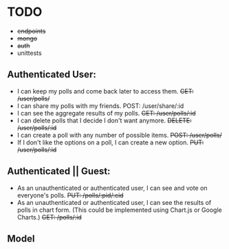# TODO
* ~~endpoints~~
* ~~mongo~~
* ~~auth~~
* unittests

## Authenticated User:
* I can keep my polls and come back later to access them.
    ~~GET:    /user/polls/~~
* I can share my polls with my friends.
    POST:   /user/share/:id
* I can see the aggregate results of my polls.
    ~~GET:    /user/polls/:id~~ 
* I can delete polls that I decide I don't want anymore.
    ~~DELETE: /user/polls/:id~~
* I can create a poll with any number of possible items.
    ~~POST:   /user/polls/~~
* If I don't like the options on a poll, I can create a new option.
    ~~PUT:    /user/polls/:id~~

## Authenticated || Guest:
* As an unauthenticated or authenticated user, I can see and vote on everyone's polls.
    ~~PUT: /polls/:pid/:cid~~
* As an unauthenticated or authenticated user, I can see the results of polls in chart form. (This could be implemented using Chart.js or Google Charts.)
    ~~GET: /polls/:id~~


## Model

